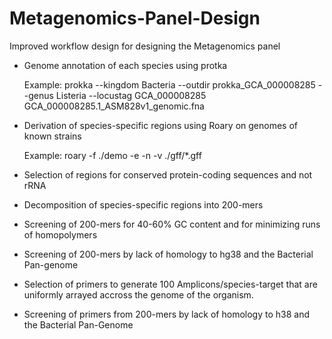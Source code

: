 # Metagenomics-Panel-Design
Improved workflow design for designing the Metagenomics panel

* Genome annotation of each species using protka
  
  Example:
  prokka --kingdom Bacteria --outdir prokka_GCA_000008285 --genus Listeria --locustag GCA_000008285 GCA_000008285.1_ASM828v1_genomic.fna
 
* Derivation of species-specific regions using Roary on genomes of known strains

  Example:
  roary -f ./demo -e -n -v ./gff/*.gff

* Selection of regions for conserved protein-coding sequences and not rRNA

* Decomposition of species-specific regions into 200-mers

* Screening of 200-mers for 40-60% GC content and for minimizing runs of homopolymers

* Screening of 200-mers by lack of homology to hg38 and the Bacterial Pan-genome

* Selection of primers to generate 100 Amplicons/species-target that are uniformly
  arrayed accross the genome of the organism.

* Screening of primers from 200-mers by lack of homology to h38 and the Bacterial Pan-Genome

